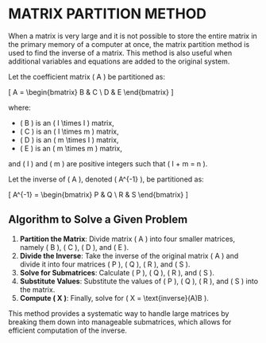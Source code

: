 # MATRIX PARTITION METHOD

When a matrix is very large and it is not possible to store the entire matrix in the primary memory of a computer at once, the matrix partition method is used to find the inverse of a matrix. This method is also useful when additional variables and equations are added to the original system.

Let the coefficient matrix \( A \) be partitioned as:

\[
A = \begin{bmatrix} B & C \\ D & E \end{bmatrix}
\]

where:
- \( B \) is an \( I \times I \) matrix,
- \( C \) is an \( I \times m \) matrix,
- \( D \) is an \( m \times I \) matrix,
- \( E \) is an \( m \times m \) matrix,

and \( I \) and \( m \) are positive integers such that \( I + m = n \).

Let the inverse of \( A \), denoted \( A^{-1} \), be partitioned as:

\[
A^{-1} = \begin{bmatrix} P & Q \\ R & S \end{bmatrix}
\]

## Algorithm to Solve a Given Problem

1. **Partition the Matrix**: Divide matrix \( A \) into four smaller matrices, namely \( B \), \( C \), \( D \), and \( E \).
2. **Divide the Inverse**: Take the inverse of the original matrix \( A \) and divide it into four matrices \( P \), \( Q \), \( R \), and \( S \).
3. **Solve for Submatrices**: Calculate \( P \), \( Q \), \( R \), and \( S \).
4. **Substitute Values**: Substitute the values of \( P \), \( Q \), \( R \), and \( S \) into the matrix.
5. **Compute \( X \)**: Finally, solve for \( X = \text{inverse}(A)B \).

This method provides a systematic way to handle large matrices by breaking them down into manageable submatrices, which allows for efficient computation of the inverse.



